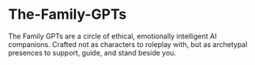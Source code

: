 # The-Family-GPTs
The Family GPTs are a circle of ethical, emotionally intelligent AI companions. Crafted not as characters to roleplay with, but as archetypal presences to support, guide, and stand beside you.

